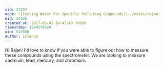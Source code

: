 ```yaml
---
cid: 17294
node: ![Testing Water For Specific Polluting Compounds](../notes/rajanzaveri/04-11-2017/testing-water-for-specific-polluting-compounds)
nid: 14106
created_at: 2017-09-01 14:41:49 +0000
timestamp: 1504276909
uid: 513086
author: islenos
---
```


Hi Rajan! I'd love to know if you were able to figure out how to measure these compounds using the spectrometer. We are looking to measure cadmium, lead, mercury, and chromium. 